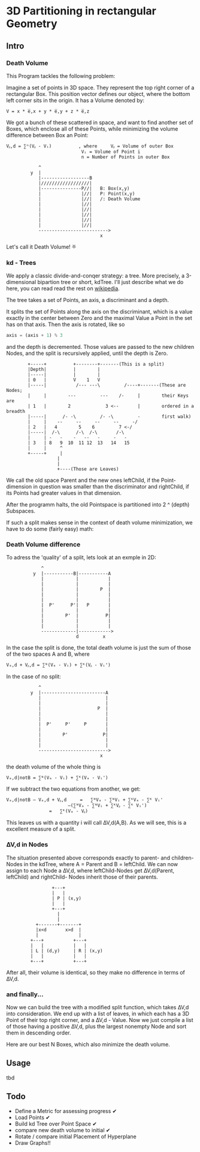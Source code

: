 # 3D Partitioning in rectangular Geometry

## Intro

### Death Volume

This Program tackles the following problem:

Imagine a set of points in 3D space. They represent the top right corner
of a rectangular Box. This position vector defines our object, where the
bottom left corner sits in the origin. It has a Volume denoted by:

```
V = x * e̅,x + y * e̅,y + z * e̅,z 
```

We got a bunch of these scattered in space, and want to find another
set of Boxes, which enclose all of these Points, while minimizing the
volume difference between Box an Point:

```
Vᵦ,d = ∑ⁿ(Vᵦ - Vᵢ)			, where		Vᵦ = Volume of outer Box
							Vᵢ = Volume of Point i 
							n = Number of Points in outer Box
```

```
		    ^                                         
		 y  |                                         
		    |------------------B                      
		    |//////////////////|                      
		    |---------------P//|   B: Box(x,y)        
		    |               |//|   P: Point(x,y)      
		    |               |//|   /: Death Volume    
		    |               |//|                      
		    |               |//|                      
		    |               |//|                      
		    |               |//|                      
		    |               |//|                      
		    -------------------------->               
		                           x     
```

Let's call it Death Volume! ⛧

### kd - Trees

We apply a classic divide-and-conqer strategy: a tree. More precisely,
a 3-dimensional bipartion tree or short, kdTree. I'll just describe
what we do here, you can read read the rest on [wikipedia](https://en.wikipedia.org/wiki/K-d_tree).

The tree takes a set of Points, an axis, a discriminant and a depth.

It splits the set of Points along the axis on the discriminant,
which is a value exactly in the center between Zero and the maximal
Value a Point in the set has on that axis. Then the axis is rotated, 
like so

```python
axis = (axis + 1) % 3
```

and the depth is decremented. Those values are passed to the new
children Nodes, and the split is recursively applied, until the 
depth is Zero.

```
		+-----+          +--------+-------(This is a split)
		|Depth|          |        |
		|-----|          |        |
		| 0   |          V    1   V
		|-----|           /--- ---\         /----+-------(These are Nodes;
		|     |        ---         ---    /-     |        their Keys are
		| 1   |        2             3 <--       |        ordered in a breadth
		|-----|      /- -\         /- -\         -        first walk)
		|     |    --     --     --     --     -/
		| 2   |   4        5    6         7 <-/
		|-----|  /-\      /-\  /-\       /-\
		|     | -   -    -   --   -     -   -
		| 3   | 8   9  10  11 12  13   14   15
		|     |     ^
		+-----+     |
		           |
		           |
		           +----(Those are Leaves)
```
We call the old space Parent and the new ones leftChild, if the Point-
dimension in question was smaller than the discriminator and rightChild,
if its Points had greater values in that dimension. 

After the programm halts, the old Pointspace is partitioned into
2 ^ (depth) Subspaces. 

If such a split makes sense in the context of death volume
minimization, we have to do some (fairly easy) math:

### Death Volume difference 

To adress the 'quality' of a split, lets look at an exmple in 2D:

```
		     ^                                         
		  y  |-----------B|-----------A                
		     |            |           |                
		     |            |           |                
		     |            |        P  |                
		     |            |           |                
		     |            |           |                
		     |  P'      P'|   P       |                
		     |            |           |                
		     |        P'  |          P|                
		     |            |           |                
		     |            |           |                
		     -------------|------------>               
		                  d         x                
```

In the case the split is done, the total death volume is just the sum
of those of the two spaces A and B, where

```
Vₐ,d + Vᵦ,d = ∑ᴺ(Vₐ - Vᵢ) + ∑ᴷ(Vᵦ - Vᵢ')
```

In the case of no split:

```
		    ^                                         
		 y  |------------------------A                
		    |                        |                
		    |                        |                
		    |                     P  |                
		    |                        |                
		    |                        |                
		    |  P'     P'     P       |                
		    |                        |                
		    |        P'             P|                
		    |                        |                
		    |                        |                
		    -------------------------->               
		                           x                                     
```

the death volume of the whole thing is

```
Vₐ,d|notB = ∑ᴺ(Vₐ - Vᵢ) + ∑ᴷ(Vₐ - Vᵢ')
```

If we subtract the two equations from another, we get:

```
Vₐ,d|notB – Vₐ,d + Vᵦ,d 	= 	∑ᴺVₐ - ∑ᴺVᵢ + ∑ᴷVₐ - ∑ᴷ Vᵢ'
				       –(∑ᴺVₐ - ∑ᴺVᵢ + ∑ᴷVᵦ - ∑ᴷ Vᵢ')
				=	∑ᴷ(Vₐ - Vᵦ)
```

This leaves us with a quantity i will call ∆V,d(A,B).
As we will see, this is a excellent measure of a split.

### ∆V,d in Nodes

The situation presented above corresponds exactly to parent- 
and children-Nodes in the kdTree, where A = Parent and
B = leftChild. We can now assign to each Node a ∆V,d, where 
leftChild-Nodes get ∆V,d(Parent, leftChild) and rightChild-
Nodes inherit those of their parents.
```
		         +---+              
		         |   |              
		         | P | (x,y)        
		         |   |              
		         +---+              
		           |                
		           |                
		   +-------+-------+        
		   |x<d       x>d  |        
		   |               |        
		 +---+           +---+      
		 |   |           |   |      
		 | L | (d,y)     | R | (x,y)
		 |   |           |   |      
		 +---+           +---+      
```
After all, their volume is identical, so they make no 
difference in terms of ∆V,d.

### and finally...

Now we can build the tree with a modified split function, which
takes ∆V,d into consideration. We end up with a list of leaves,
in which each has a 3D Point of their top right corner, and a
∆V,d - Value. Now we just compile a list of those having a
positive ∆V,d, plus the largest nonempty Node and sort them in 
descending order.

Here are our best N Boxes, which also minimize the death volume.

## Usage

tbd

## Todo

-	Define a Metric for assessing progress ✔
-	Load Points ✔
-	Build kd Tree over Point Space ✔
-	compare new death volume to initial ✔
-	Rotate / compare initial Placement of Hyperplane
-	Draw Graphs!!

